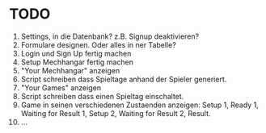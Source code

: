 TODO
====

1. Settings, in die Datenbank? z.B. Signup deaktivieren?
2. Formulare designen. Oder alles in ner Tabelle?
3. Login und Sign Up fertig machen
4. Setup Mechhangar fertig machen
5. "Your Mechhangar" anzeigen
6. Script schreiben dass Spieltage anhand der Spieler generiert.
7. "Your Games" anzeigen
8. Script schreiben dass einen Spieltag einschaltet.
9. Game in seinen verschiedenen Zustaenden anzeigen: 
   Setup 1, Ready 1, Waiting for Result 1, Setup 2, Waiting for Result 2, Result.
10. &hellip;


